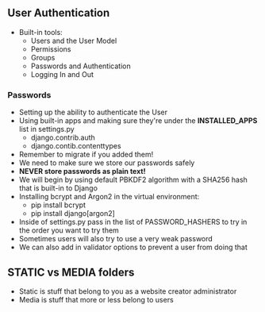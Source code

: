 ## User Authentication
- Built-in tools:
  * Users and the User Model
  * Permissions
  * Groups
  * Passwords and Authentication
  * Logging In and Out

### Passwords
- Setting up the ability to authenticate the User
- Using built-in apps and making sure they're under the **INSTALLED_APPS** list in settings.py
  * django.contrib.auth
  * django.contib.contenttypes
- Remember to migrate if you added them!
- We need to make sure we store our passwords safely
- **NEVER store passwords as plain text!**
- We will begin by using default PBKDF2 algorithm with a SHA256 hash that is built-in to Django
- Installing bcrypt and Argon2 in the virtual environment:
  * pip install bcrypt
  * pip install django[argon2]
- Inside of settings.py pass in the list of PASSWORD_HASHERS to try in the order you want to try them
- Sometimes users will also try to use a very weak password
- We can also add in validator options to prevent a user from doing that

## STATIC vs MEDIA folders
- Static is stuff that belong to you as a website creator administrator
- Media is stuff that more or less belong to users 
